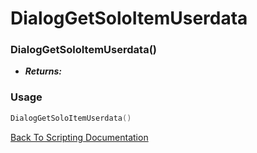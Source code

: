 # DialogGetSoloItemUserdata

### DialogGetSoloItemUserdata()
- ***Returns:*** 

### Usage

```Lua
DialogGetSoloItemUserdata()
```


[Back To Scripting Documentation](../README.md)
